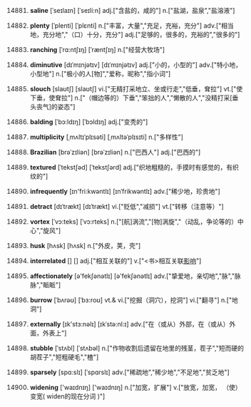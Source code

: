 14881. **saline**
[ˈseɪlaɪn]  [ˈseɪli:n]
adj.["含盐的，咸的"]  n.["盐湖，盐泉","盐溶液"]  

14882. **plenty**
[ˈplenti]  [ˈplɛnti]
n.["丰富，大量","充足，充裕，充分"]  adv.["相当地，充分地","（口）十分，充分"]  adj.["足够的，很多的，充裕的","很多的"]  

14883. **ranching**
[ˈrɑ:ntʃɪŋ]  [ˈræntʃɪŋ]
n.["经营大牧场"]  

14884. **diminutive**
[dɪˈmɪnjətɪv]  [dɪˈmɪnjətɪv]
adj.["小的，小型的"]  adv.["特小地，小型地"]  n.["极小的人[物]","爱称，昵称","指小词"]  

14885. **slouch**
[slaʊtʃ]  [slaʊtʃ]
vi.["无精打采地立、坐或行走","低垂，耷拉"]  vt.["使下垂，使耷拉"]  n.["（帽边等的）下垂","笨拙的人","懒散的人","没精打采[垂头丧气]的姿态"]  

14886. **balding**
[ˈbɔ:ldɪŋ]  [ˈbɔldɪŋ]
adj.["变秃的"]  

14887. **multiplicity**
[ˌmʌltɪˈplɪsəti]  [ˌmʌltəˈplɪsɪti]
n.["多样性"]  

14888. **Brazilian**
[brəˈzɪliən]  [brəˈzɪliən]
n.["巴西人"]  adj.["巴西的"]  

14889. **textured**
[ˈtekstʃəd]  [ˈtekstʃərd]
adj.["织地粗糙的，手摸时有感觉的，有织纹的"]  

14890. **infrequently**
[ɪn'fri:kwəntlɪ]  [ɪnˈfrikwəntlɪ]
adv.["稀少地，珍贵地"]  

14891. **detract**
[dɪˈtrækt]  [dɪˈtrækt]
vi.["贬低","减损"]  vt.["转移（注意等）"]  

14892. **vortex**
[ˈvɔ:teks]  [ˈvɔ:rteks]
n.["[航]涡流","[物]涡旋","（动乱，争论等的）中心","旋风"]  

14893. **husk**
[hʌsk]  [hʌsk]
n.["外皮，荚，壳"]  

14894. **interrelated**
[]  []
adj.["相互关联的"]  v.["<书>相互关联[影响]( interrelate的过去式和过去分词 )"]  

14895. **affectionately**
[ə'fekʃənətlɪ]  [ə'fekʃənətlɪ]
adv.["挚爱地，亲切地","脉","脉脉","眽眽"]  

14896. **burrow**
[ˈbʌrəʊ]  [ˈbɜ:roʊ]
vt.& vi.["挖掘（洞穴），挖洞"]  vi.["翻寻"]  n.["地洞"]  

14897. **externally**
[ɪk'stɜ:nəlɪ]  [ɪkˈstə:nl:ɪ]
adv.["在（或从）外部，在（或从）外面，外表上"]  

14898. **stubble**
[ˈstʌbl]  [ˈstʌbəl]
n.["作物收割后遗留在地里的残茎，茬子","短而硬的胡茬子","短粗硬毛","楂"]  

14899. **sparsely**
[spɑ:slɪ]  [ˈspɑrslɪ]
adv.["稀疏地","稀少地","不足地","贫乏地"]  

14900. **widening**
['waɪdnɪŋ]  ['waɪdnɪŋ]
n.["加宽，扩展"]  v.["放宽，加宽， （使）变宽( widen的现在分词 )"]  

